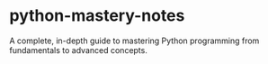 # python-mastery-notes
A complete, in-depth guide to mastering Python programming from fundamentals to advanced concepts.
